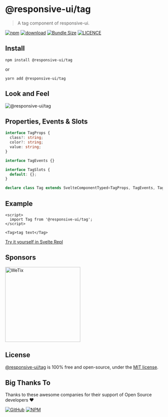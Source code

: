 # @responsive-ui/tag

> A tag component of responsive-ui.

<p>

[![npm](https://img.shields.io/npm/v/@responsive-ui/tag.svg)](https://www.npmjs.com/package/@responsive-ui/tag)
[![download](https://img.shields.io/npm/dw/@responsive-ui/tag.svg)](https://www.npmjs.com/package/@responsive-ui/tag)
[![Bundle Size](https://badgen.net/bundlephobia/minzip/%40responsive-ui%2Ftag)](https://bundlephobia.com/result?p=@responsive-ui/tag)
[![LICENCE](https://img.shields.io/github/license/wetix/responsive-ui)](https://github.com/wetix/responsive-ui/blob/master/LICENSE)

</p>

## Install

```console
npm install @responsive-ui/tag
```

or

```console
yarn add @responsive-ui/tag
```

## Look and Feel

<img src="https://user-images.githubusercontent.com/28108597/104610006-9d6eee80-56be-11eb-891d-8bbb9218b6ff.png"
alt="@responsive-ui/tag" />

## Properties, Events & Slots

```ts
interface TagProps {
  class?: string;
  color?: string;
  value: string;
}

interface TagEvents {}

interface TagSlots {
  default: {};
}

declare class Tag extends SvelteComponentTyped<TagProps, TagEvents, TagSlots> {}
```

## Example

```svelte
<script>
  import Tag from '@responsive-ui/tag';
</script>

<Tag>tag text</Tag>
```

[Try it yourself in Svelte Repl](https://svelte.dev/repl/ca76fb109f624b21923e3f304a3bbe5c?version=3.31.2)

## Sponsors

<img src="https://asset.wetix.my/images/logo/wetix.png" alt="WeTix" width="240px">

## License

[@responsive-ui/tag](https://github.com/wetix/responsive-ui/tree/master/components/tag) is 100% free and open-source, under the [MIT license](https://github.com/wetix/responsive-ui/blob/master/LICENSE).

## Big Thanks To

Thanks to these awesome companies for their support of Open Source developers ❤

[![GitHub](https://jstools.dev/img/badges/github.svg)](https://github.com/open-source)
[![NPM](https://jstools.dev/img/badges/npm.svg)](https://www.npmjs.com/)
